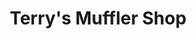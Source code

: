---
title: "Terry's Muffler Shop"
url: /north-wilkesboro/terrys-muffler-shop/
shop: Autowerkstatt
---